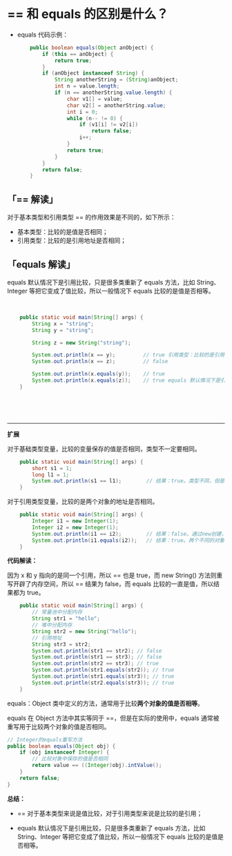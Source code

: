 # == 和 equals 的区别是什么？

* equals 代码示例：

  ```java
      public boolean equals(Object anObject) {
          if (this == anObject) {
              return true;
          }
          if (anObject instanceof String) {
              String anotherString = (String)anObject;
              int n = value.length;
              if (n == anotherString.value.length) {
                  char v1[] = value;
                  char v2[] = anotherString.value;
                  int i = 0;
                  while (n-- != 0) {
                      if (v1[i] != v2[i])
                          return false;
                      i++;
                  }
                  return true;
              }
          }
          return false;
      }
  ```

## **「== 解读」**

对于基本类型和引用类型 == 的作用效果是不同的，如下所示：

* 基本类型：比较的是值是否相同；
* 引用类型：比较的是引用地址是否相同；

## **「equals 解读」**

equals 默认情况下是引用比较，只是很多类重新了 equals 方法，比如 String、Integer 等把它变成了值比较，所以一般情况下 equals 比较的是值是否相等。

‍

```java
    public static void main(String[] args) {
        String x = "string";
        String y = "string";

        String z = new String("string");

        System.out.println(x == y); 		// true 引用类型：比较的是引用地址是否相同
        System.out.println(x == z); 		// false

        System.out.println(x.equals(y)); 	// true
        System.out.println(x.equals(z)); 	// true equals 默认情况下是引用比较，只是很多类重新了 equals 方法，比如 String、Integer 等把它变成了值比较，所以一般情况下 equals 比较的是值是否相等。
    }
```

‍

‍

---

**扩展**

对于基础类型变量，比较的变量保存的值是否相同，类型不一定要相同。

```java
    public static void main(String[] args) {
        short s1 = 1;
        long l1 = 1;
        System.out.println(s1 == l1);        // 结果：true。类型不同，但是值相同
    }
```

对于引用类型变量，比较的是两个对象的地址是否相同。

```java
    public static void main(String[] args) {
        Integer i1 = new Integer(1);
        Integer i2 = new Integer(1);
        System.out.println(i1 == i2);        // 结果：false。通过new创建，在内存中指向两个不同的对象
        System.out.println(i1.equals(i2));   // 结果：true。两个不同的对象，但是具有相同的值
    }
```

**代码解读：**

因为 x 和 y 指向的是同一个引用，所以 == 也是 true，而 new String() 方法则重写开辟了内存空间，所以 == 结果为 false，而 equals 比较的一直是值，所以结果都为 true。

```java
    public static void main(String[] args) {
        // 常量池中分配内存
        String str1 = "hello";
        // 堆中分配内存
        String str2 = new String("hello");
        // 引用地址
        String str3 = str2;
        System.out.println(str1 == str2); // false
        System.out.println(str1 == str3); // false
        System.out.println(str2 == str3); // true
        System.out.println(str1.equals(str2)); // true
        System.out.println(str1.equals(str3)); // true
        System.out.println(str2.equals(str3)); // true
    }
```

equals：Object 类中定义的方法，通常用于比较**两个对象的值是否相等**。

equals 在 Object 方法中其实等同于 ==，但是在实际的使用中，equals 通常被重写用于比较两个对象的值是否相同。

```java
// Integer的equals重写方法
public boolean equals(Object obj) {
    if (obj instanceof Integer) {
        // 比较对象中保存的值是否相同
        return value == ((Integer)obj).intValue();
    }
    return false;
}
```

**总结：**

* == 对于基本类型来说是值比较，对于引用类型来说是比较的是引用；

* equals 默认情况下是引用比较，只是很多类重新了 equals 方法，比如 String、Integer 等把它变成了值比较，所以一般情况下 equals 比较的是值是否相等。

‍
